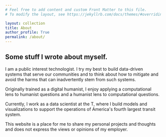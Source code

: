 ```yaml
---
# Feel free to add content and custom Front Matter to this file.
# To modify the layout, see https://jekyllrb.com/docs/themes/#overriding-theme-defaults

layout: collection
title: About
author_profile: True
permalink: /about/
---
```

## Some stuff I wrote about myself.

I am a public interest technologist. I try my best to build data-driven systems that serve our communities and to think about how to mitigate and avoid the harms that can inadvertently stem from such systems.

Originally trained as a digital humanist, I enjoy applying a computational lens to humanist questions and a humanist lens to computational questions. 

Currently, I work as a data scientist at the T, where I build models and visualizations to support the operations of America's fourth largest transit system. 

This website is a place for me to share my personal projects and thoughts and does not express the views or opinions of my employer.